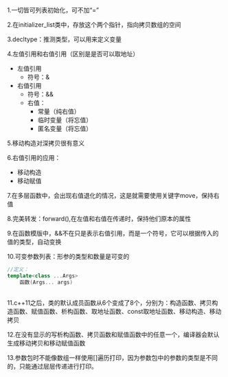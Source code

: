 1.一切皆可列表初始化，可不加“=”

2.在initializer_list类中，存放这个两个指针，指向拷贝数组的空间

3.decltype：推测类型，可以用来定义变量

4.左值引用和右值引用（区别是是否可以取地址）

* 左值引用
  * 符号：&
* 右值引用
  * 符号：&&
  * 右值：
    * 常量（纯右值）
    * 临时变量（将忘值）
    * 匿名变量（将忘值）

5.移动构造对深拷贝很有意义

6.右值引用的应用：

* 移动构造
* 移动赋值

7.在多层函数中，会出现右值退化的情况，这是就需要使用关键字move，保持右值

8.完美转发：forward<T>(),在左值和右值在传递时，保持他们原本的属性

9.在函数模版中，&&不在只是表示右值引用，而是一个符号，它可以根据传入的值的类型，自动变换

10.可变参数列表：形参的类型和数量是可变的

```c++
//定义：
template<class ...Args>
    函数(Args... args)
    
```

11.c++11之后，类的默认成员函数从6个变成了8个，分别为：构造函数、拷贝构造函数、赋值函数、析构函数、取地址函数、const取地址函数、移动构造、移动拷贝

12.在没有显示的写析构函数、拷贝函数和赋值函数中的任意一个，编译器会默认生成移动拷贝和移动赋值函数

13.参数包时不能像数组一样使用[]遍历打印，因为参数包中的参数的类型是不同的，只能通过层层传递进行打印。